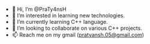 - 👋 Hi, I’m @PraTy4nsH
- 👀 I’m interested in learning new technologies.
- 🌱 I’m currently learning C++ language.
- 💞️ I’m looking to collaborate on various C++ projects.
- 📫 Reach me on my gmail (pratyansh.05@gmail.com)

<!---

